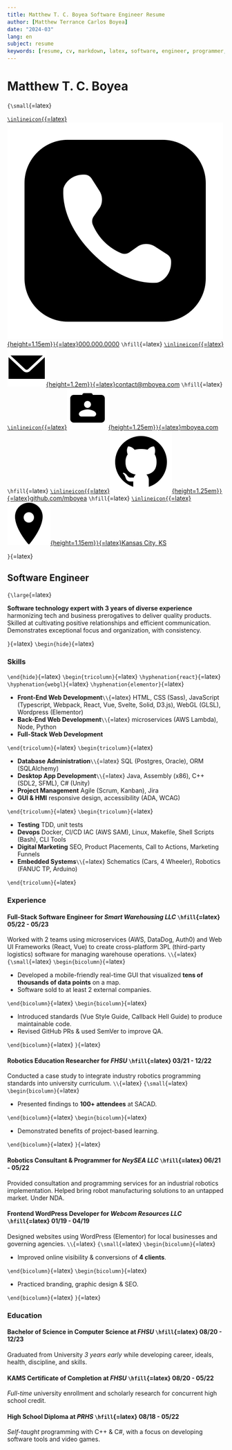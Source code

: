 ```yaml
---
title: Matthew T. C. Boyea Software Engineer Resume
author: [Matthew Terrance Carlos Boyea]
date: "2024-03"
lang: en
subject: resume
keywords: [resume, cv, markdown, latex, software, engineer, programmer, matthew, boyea]
---
```

# Matthew T. C. Boyea

`{\small`{=latex}

[`\inlineicon{`{=latex}![Phone icon.](media/icons8-phone-500.png){height=1.15em}`}`{=latex}000.000.0000](tel:000000000)
`\hfill`{=latex}
[`\inlineicon{`{=latex}![Email icon.](media/icons8-email-90.png){height=1.2em}`}`{=latex}contact@mboyea.com](mailto:contact@mboyea.com)
`\hfill`{=latex}
[`\inlineicon{`{=latex}![Portfolio icon.](media/icons8-portfolio-96.png){height=1.25em}`}`{=latex}mboyea.com](https://www.mboyea.com)
`\hfill`{=latex}
[`\inlineicon{`{=latex}![GitHub icon.](media/icons8-github-144.png){height=1.25em}`}`{=latex}github.com/mboyea](https://github.com/mboyea)
`\hfill`{=latex}
[`\inlineicon{`{=latex}![Location icon.](media/icons8-location-100.png){height=1.15em}`}`{=latex}Kansas City, KS](https://maps.app.goo.gl/NmUA9eWKfTZz5jHn7)
<!---[`\inlineicon{`{=latex}![LinkedIn icon.](media/icons8-linkedin-500.png){.inline-icon height=1.25em}`}`{=latex}linkedin.com/in/mboyea](https://www.linkedin.com/in/mboyea/)-->

`}`{=latex}

## Software Engineer

`{\large`{=latex}

**Software technology expert with 3 years of diverse experience** harmonizing tech and business prerogatives to deliver quality products.
Skilled at cultivating positive relationships and efficient communication.
Demonstrates exceptional focus and organization, with consistency.

`}`{=latex}
`\begin{hide}`{=latex}

### Skills

`\end{hide}`{=latex}
`\begin{tricolumn}`{=latex}
`\hyphenation{react}`{=latex}
`\hyphenation{webgl}`{=latex}
`\hyphenation{elementor}`{=latex}

- **Front-End Web Development**`\\`{=latex}
HTML, CSS (Sass), JavaScript (Typescript, Webpack, React, Vue, Svelte, Solid, D3.js), WebGL (GLSL), Wordpress (Elementor)
- **Back-End Web Development**`\\`{=latex}
microservices (AWS Lambda), Node, Python
- **Full-Stack Web Development**

`\end{tricolumn}`{=latex}
`\begin{tricolumn}`{=latex}

- **Database Administration**`\\`{=latex}
SQL (Postgres, Oracle), ORM (SQLAlchemy)
- **Desktop App Development**`\\`{=latex}
Java, Assembly (x86), C++ (SDL2, SFML), C# (Unity)
- **Project Management**
Agile (Scrum, Kanban), Jira
- **GUI & HMI**
responsive design, accessibility (ADA, WCAG)

`\end{tricolumn}`{=latex}
`\begin{tricolumn}`{=latex}

- **Testing**
TDD, unit tests
- **Devops**
Docker, CI/CD IAC (AWS SAM), Linux, Makefile, Shell Scripts (Bash), CLI Tools
- **Digital Marketing** SEO, Product Placements, Call to Actions, Marketing Funnels
- **Embedded Systems**`\\`{=latex}
Schematics (Cars, 4 Wheeler), Robotics (FANUC TP, Arduino)

`\end{tricolumn}`{=latex}

### Experience

#### **Full-Stack Software Engineer** for *Smart Warehousing LLC* `\hfill`{=latex} 05/22 - 05/23

Worked with 2 teams using microservices (AWS, DataDog, Auth0) and Web UI Frameworks (React, Vue) to create cross-platform 3PL (third-party logistics) software for managing warehouse operations.
`\\`{=latex}
`{\small`{=latex}
`\begin{bicolumn}`{=latex}

- Developed a mobile-friendly real-time GUI that visualized **tens of thousands of data points** on a map.
- Software sold to at least 2 external companies.

`\end{bicolumn}`{=latex}
`\begin{bicolumn}`{=latex}

- Introduced standards (Vue Style Guide, Callback Hell Guide) to produce maintainable code.
- Revised GitHub PRs & used SemVer to improve QA.

`\end{bicolumn}`{=latex}
`}`{=latex}

#### **Robotics Education Researcher** for *FHSU* `\hfill`{=latex} 03/21 - 12/22

Conducted a case study to integrate industry robotics programming standards into university curriculum.
`\\`{=latex}
`{\small`{=latex}
`\begin{bicolumn}`{=latex}

- Presented findings to **100+ attendees** at SACAD.

`\end{bicolumn}`{=latex}
`\begin{bicolumn}`{=latex}

- Demonstrated benefits of project-based learning.

`\end{bicolumn}`{=latex}
`}`{=latex}

#### **Robotics Consultant & Programmer** for *NeySEA LLC* `\hfill`{=latex} 06/21 - 05/22

Provided consultation and programming services for an industrial robotics implementation.
Helped bring robot manufacturing solutions to an untapped market. Under NDA.

#### **Frontend WordPress Developer** for *Webcom Resources LLC* `\hfill`{=latex} 01/19 - 04/19

Designed websites using WordPress (Elementor) for local businesses and governing agencies.
`\\`{=latex}
`{\small`{=latex}
`\begin{bicolumn}`{=latex}

- Improved online visibility & conversions of **4 clients**.

`\end{bicolumn}`{=latex}
`\begin{bicolumn}`{=latex}

- Practiced branding, graphic design & SEO.

`\end{bicolumn}`{=latex}
`}`{=latex}

### Education

#### **Bachelor of Science in Computer Science** at *FHSU* `\hfill`{=latex} 08/20 - 12/23

Graduated from University *3 years early* while developing career, ideals, health, discipline, and skills.

#### **KAMS Certificate of Completion** at *FHSU* `\hfill`{=latex} 08/20 - 05/22

*Full-time* university enrollment and scholarly research for concurrent high school credit.

#### **High School Diploma** at *PRHS* `\hfill`{=latex} 08/18 - 05/22
*Self-taught* programming with C++ & C#, with a focus on developing software tools and video games.

